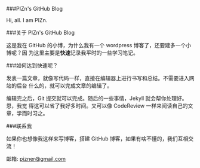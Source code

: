 ###PIZn's GitHub Blog

Hi, all. I am  PIZn.

###关于 PIZn's GitHub Blog

这是我在 GitHub 的小博，为什么我有一个 wordpress 博客了，还要建多一个小博呢？因
为这里主要是<strong>快速</strong>记录我平时的一些学习笔记。

###如何达到快速呢？

发表一篇文章，就像写代码一样，直接在编辑器上进行书写和总结。不需要进入网站的后台
什么的，就可以完成文章的编辑了。

编辑完之后，Git 提交就可以完成。随后的一些事情，Jekyll 就会帮你处理好。恩，我觉
得这可以省了我好多时间。又可以像 CodeReview 一样来阅读自己的文章，学而时习之。

###联系我

如果你也想像我这样来写博客，搭建 GitHub 博客，如果有啥不懂的，我们互相交流！

邮箱: pizner@gmail.com



